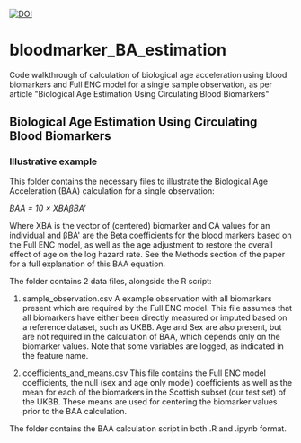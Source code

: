 [![DOI](https://zenodo.org/badge/681269156.svg)](https://zenodo.org/badge/latestdoi/681269156)

# bloodmarker_BA_estimation
Code walkthrough of calculation of biological age acceleration using blood biomarkers and Full ENC model for a single sample observation, as per article "Biological Age Estimation Using Circulating Blood Biomarkers"

## Biological Age Estimation Using Circulating Blood Biomarkers
### Illustrative example

This folder contains the necessary files to illustrate the Biological Age Acceleration (BAA) calculation for a single observation:

_BAA = 10 × XBAβBA'_ 

Where XBA is the vector of (centered) biomarker and CA values for an individual and βBA' are the Beta coefficients for the blood markers based on the Full ENC model, as well as the age adjustment to restore the overall effect of age on the log hazard rate. See the Methods section of the paper for a full explanation of this BAA equation.

The folder contains 2 data files, alongside the R script:

1. sample_observation.csv 
A example observation with all biomarkers present which are required by the Full ENC model. 
This file assumes that all biomarkers have either been directly measured or imputed based on a reference dataset, such as UKBB. 
Age and Sex are also present, but are not required in the calculation of BAA, which depends only on the biomarker values. 
Note that some variables are logged, as indicated in the feature name.

2. coefficients_and_means.csv
This file contains the Full ENC model coefficients, the null (sex and age only model) coefficients as well as the mean for each of the biomarkers in the Scottish subset (our test set) of the UKBB. These means are used for centering the biomarker values prior to the BAA calculation.  

The folder contains the BAA calculation script in both .R and .ipynb format. 
